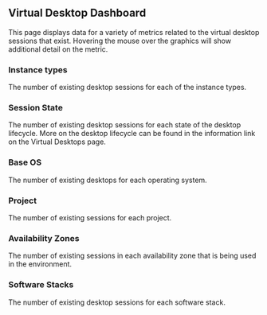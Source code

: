 ## Virtual Desktop Dashboard

This page displays data for a variety of metrics related to the virtual desktop sessions that exist.
Hovering the mouse over the graphics will show additional detail on the metric.

### Instance types

The number of existing desktop sessions for each of the instance types.

### Session State

The number of existing desktop sessions for each state of the desktop lifecycle.
More on the desktop lifecycle can be found in the information link on the Virtual Desktops page.

### Base OS

The number of existing desktops for each operating system.

### Project

The number of existing sessions for each project.

### Availability Zones

The number of existing sessions in each availability zone that is being used in the environment.

### Software Stacks

The number of existing desktop sessions for each software stack.

